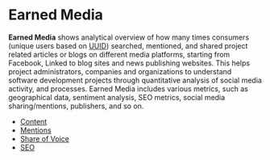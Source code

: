 # Earned Media

**Earned Media** shows analytical overview of how many times consumers \(unique users based on [UUID](../glossary.md#uuid)\) searched, mentioned, and shared project related articles or blogs  on different media platforms, starting from Facebook, Linked to blog sites and news publishing websites. This helps project administrators, companies and organizations to understand software development projects through quantitative analysis of social media activity, and processes. Earned Media includes various metrics, such as geographical data, sentiment analysis, SEO metrics, social media sharing/mentions, publishers, and so on.

* [Content](content.md)
* [Mentions](mentions.md)
* [Share of Voice](share-of-voice.md)
* [SEO](seo.md)





